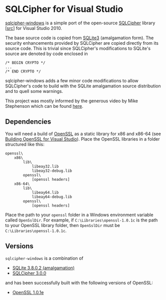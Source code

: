 SQLCipher for Visual Studio
===========================

[sqlcipher-windows][] is a simple port of the open-source [SQLCipher][]
library [[src](https://github.com/sqlcipher/sqlcipher)] for Visual Studio 2010.

The base source code is copied from [SQLite3][] (amalgamation form). The
security enhancements provided by SQLCipher are copied directly from its
source code. This is trivial since SQLCipher's modifications to SQLite's source
are denoted by code enclosed in

    /* BEGIN CRYPTO */
    ...
    /* END CRYPTO */

sqlcipher-windows adds a few minor code modifications to allow SQLCipher's
code to build with the SQLite amalgamation source distribution and to quell
some warnings.

This project was mostly informed by the generous video by Mike Stephenson which
can be found
[here](https://groups.google.com/forum/?fromgroups#!topic/sqlcipher/WJZVs7ydk2o).


  [sqlcipher-windows]: https://github.com/CovenantEyes/sqlcipher-windows
  [SQLCipher]: http://sqlcipher.net/
  [SQLite3]: http://www.sqlite.org/


Dependencies
------------

You will need a build of [OpenSSL][] as a static library for x86 and x86-64
(see [Building OpenSSL for Visual Studio][]). Place the OpenSSL libraries in a
folder structured like this:

    openssl\
        x86\
            lib\
                libeay32.lib
                libeay32-debug.lib
            openssl\
                [openssl headers]
        x86-64\
            lib\
                libeay64.lib
                libeay64-debug.lib
            openssl\
                [openssl headers]

Place the path to your `openssl` folder in a Windows environment variable
called `OpenSslDir`. For example, if `C:\Libraries\openssl-1.0.1c` is the path
to your OpenSSL library folder, then `OpenSslDir` must be
`C:\Libraries\openssl-1.0.1c`.

  [OpenSSL]: http://www.openssl.org/
  [Building OpenSSL for Visual Studio]: http://developer.covenanteyes.com/building-openssl-for-visual-studio/


Versions
--------

`sqlcipher-windows` is a combination of

  * [SQLite 3.8.0.2 (amalgamation)](http://sourceforge.net/projects/sqlite.mirror/files/SQLite%203.8.0.2/)
  * [SQLCipher 3.0.0](https://github.com/sqlcipher/sqlcipher/zipball/v3.0.0)

and has been successfully built with the following versions of OpenSSL:

   * [OpenSSL 1.0.1e](http://www.openssl.org/source/openssl-1.0.1e.tar.gz)
